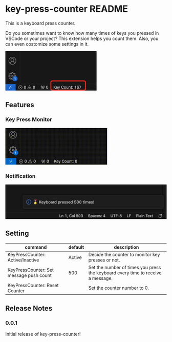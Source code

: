# key-press-counter README

This is a keyboard press counter.

Do you sometimes want to know how many times of keys you pressed in VSCode or your project? This extension helps you count them. Also, you can even costomize some settings in it.

![key-press-counter-overview](images/image-1.png)

## Features

### Key Press Monitor
![counter](images/image-3.gif)

### Notification
![notifcation](images/image-2.png)

## Setting

| command | default | description |
|---|---|---|
| KeyPressCounter: Active/Inactive | Active | Decide the counter to monitor key presses or not. |
| KeyPressCounter: Set message push count | 500 | Set the number of times you press the keyboard every time to receive a message. |
| KeyPressCounter: Reset Counter | | Set the counter number to 0. |

## Release Notes

### 0.0.1

Initial release of key-press-counter!

